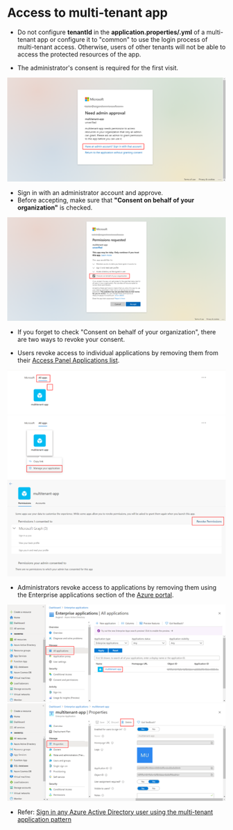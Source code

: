 # Access to multi-tenant app

* Do not configure **tenantId** in the **application.properties/.yml** of a multi-tenant app or configure it to "common" to use the login process of multi-tenant access. Otherwise, users of other tenants will not be able to access the protected resources of the app.

* The administrator's consent is required for the first visit.

![need-admin-approval](resource/access-to-multi-tenant-app/need-admin-approval.png)

* Sign in with an administrator account and approve.
* Before accepting, make sure that **"Consent on behalf of your organization"** is checked.

![permissions-requested](resource/access-to-multi-tenant-app/permissions-requested.png)

* If you forget to check "Consent on behalf of your organization", there are two ways to revoke your consent.

* Users revoke access to individual applications by removing them from their [Access Panel Applications list](https://myapps.microsoft.com/).

![users-revoke-access-1](resource/access-to-multi-tenant-app/users-revoke-access-1.png)
![users-revoke-access-2](resource/access-to-multi-tenant-app/users-revoke-access-2.png)
![users-revoke-access-3](resource/access-to-multi-tenant-app/users-revoke-access-3.png)

* Administrators revoke access to applications by removing them using the Enterprise applications section of the [Azure portal](https://portal.azure.com/).

![administrators-revoke-access-1](resource/access-to-multi-tenant-app/administrators-revoke-access-1.png)
![administrators-revoke-access-2](resource/access-to-multi-tenant-app/administrators-revoke-access-2.png)

* Refer: [Sign in any Azure Active Directory user using the multi-tenant application pattern](https://docs.microsoft.com/en-us/azure/active-directory/develop/howto-convert-app-to-be-multi-tenant)